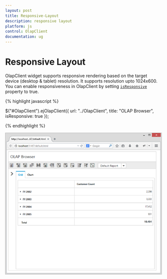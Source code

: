 ```yaml
---
layout: post
title: Responsive-Layout
description: responsive layout
platform: js
control: OlapClient
documentation: ug
---
```


# Responsive Layout

OlapClient widget supports responsive rendering based on the target device (desktop & tablet) resolution. It supports resolution upto 1024x600. You can enable responsiveness in OlapClient by setting [`isResponsive`](/js/api/ejolapclient#members:displaysettings-isresponsive) property to true.

{% highlight javascript %}

$("#OlapClient").ejOlapClient({
    url: "../OlapClient",
    title: "OLAP Browser",
    isResponsive: true
});

{% endhighlight %}

![](Responsive-Layout_images/responsive.png)




